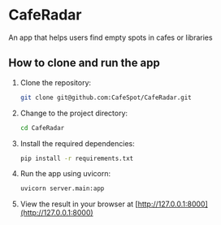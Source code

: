 # CafeRadar

 An app that helps users find empty spots in cafes or libraries

## How to clone and run the app

1. Clone the repository:
    ```bash
    git clone git@github.com:CafeSpot/CafeRadar.git
    ```

2. Change to the project directory:
    ```bash
    cd CafeRadar
    ```

3. Install the required dependencies:
    ```bash
    pip install -r requirements.txt
    ```

4. Run the app using uvicorn:
    ```bash
    uvicorn server.main:app
    ```

5. View the result in your browser at [http://127.0.0.1:8000](http://127.0.0.1:8000)
